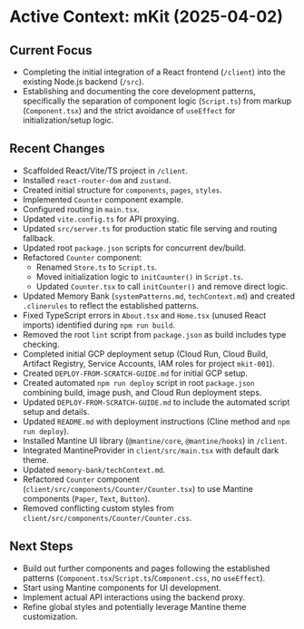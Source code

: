 # Active Context: mKit (2025-04-02)

## Current Focus

-   Completing the initial integration of a React frontend (`/client`) into the existing Node.js backend (`/src`).
-   Establishing and documenting the core development patterns, specifically the separation of component logic (`Script.ts`) from markup (`Component.tsx`) and the strict avoidance of `useEffect` for initialization/setup logic.

## Recent Changes

-   Scaffolded React/Vite/TS project in `/client`.
-   Installed `react-router-dom` and `zustand`.
-   Created initial structure for `components`, `pages`, `styles`.
-   Implemented `Counter` component example.
-   Configured routing in `main.tsx`.
-   Updated `vite.config.ts` for API proxying.
-   Updated `src/server.ts` for production static file serving and routing fallback.
-   Updated root `package.json` scripts for concurrent dev/build.
-   Refactored `Counter` component:
    -   Renamed `Store.ts` to `Script.ts`.
    -   Moved initialization logic to `initCounter()` in `Script.ts`.
    -   Updated `Counter.tsx` to call `initCounter()` and remove direct logic.
-   Updated Memory Bank (`systemPatterns.md`, `techContext.md`) and created `.clinerules` to reflect the established patterns.
-   Fixed TypeScript errors in `About.tsx` and `Home.tsx` (unused React imports) identified during `npm run build`.
-   Removed the root `lint` script from `package.json` as build includes type checking.
-   Completed initial GCP deployment setup (Cloud Run, Cloud Build, Artifact Registry, Service Accounts, IAM roles for project `mkit-001`).
-   Created `DEPLOY-FROM-SCRATCH-GUIDE.md` for initial GCP setup.
-   Created automated `npm run deploy` script in root `package.json` combining build, image push, and Cloud Run deployment steps.
-   Updated `DEPLOY-FROM-SCRATCH-GUIDE.md` to include the automated script setup and details.
-   Updated `README.md` with deployment instructions (Cline method and `npm run deploy`).
-   Installed Mantine UI library (`@mantine/core`, `@mantine/hooks`) in `/client`.
-   Integrated MantineProvider in `client/src/main.tsx` with default dark theme.
-   Updated `memory-bank/techContext.md`.
-   Refactored `Counter` component (`client/src/components/Counter/Counter.tsx`) to use Mantine components (`Paper`, `Text`, `Button`).
-   Removed conflicting custom styles from `client/src/components/Counter/Counter.css`.

## Next Steps

-   Build out further components and pages following the established patterns (`Component.tsx`/`Script.ts`/`Component.css`, no `useEffect`).
-   Start using Mantine components for UI development.
-   Implement actual API interactions using the backend proxy.
-   Refine global styles and potentially leverage Mantine theme customization.
